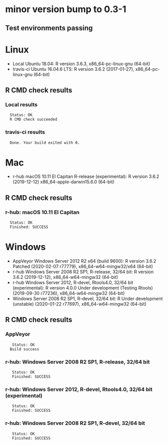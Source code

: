 # minor version bump to 0.3-1
## Test environments passing

# Linux
* Local Ubuntu 18.04: R version 3.6.3, x86_64-pc-linux-gnu (64-bit)
* travis-ci Ubuntu 16.04.6 LTS: R version 3.6.2 (2017-01-27), x86_64-pc-linux-gnu (64-bit)
 ## R CMD check results
 ### Local results
      Status: OK
      R CMD check succeeded
 ### travis-ci results
      Done. Your build exited with 0.

# Mac
* r-hub macOS 10.11 El Capitan R-release (experimental): R version 3.6.2 (2019-12-12) x86_64-apple-darwin15.6.0 (64-bit)
 ## R CMD check results
 ### r-hub: macOS 10.11 El Capitan 
      Status: OK
      Finished: SUCCESS


# Windows
* AppVeyor Windows Server 2012 R2 x64 (build 9600): R version 3.6.2 Patched (2020-02-07 r77779), x86_64-w64-mingw32/x64 (64-bit)
* r-hub Windows Server 2008 R2 SP1, R-release, 32/64 bit: R version 3.6.2 (2019-12-12), x86_64-w64-mingw32 (64-bit)
* r-hub Windows Server 2012, R-devel, Rtools4.0, 32/64 bit (experimental): R version 4.0.0 Under development (Testing Rtools) (2019-09-30 r77236), x86_64-w64-mingw32 (64-bit) 
* Windows Server 2008 R2 SP1, R-devel, 32/64 bit: R Under development (unstable) (2020-01-22 r77697), x86_64-w64-mingw32 (64-bit) 
 ## R CMD check results
  ### AppVeyor
       Status: OK
      Build success
  ### r-hub: Windows Server 2008 R2 SP1, R-release, 32/64 bit
       Status: OK
       Finished: SUCCESS
  ### r-hub: Windows Server 2012, R-devel, Rtools4.0, 32/64 bit (experimental)
       Status: OK
       Finished: SUCCESS
  ### r-hub:  Windows Server 2008 R2 SP1, R-devel, 32/64 bit
       Status: OK
       Finished: SUCCESS
  